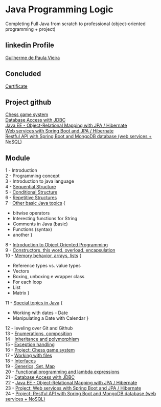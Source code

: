 # Java Programming Logic  
Completing Full Java from scratch to professional (object-oriented programming + project)  

## linkedin Profile
[Guilherme de Paula Vieira](https://www.linkedin.com/in/guilherme-de-paula-vieira/)  

## Concluded
[Certificate](https://drive.google.com/file/d/1el-xR2_owaqo6uXd00IcsHy_g6jDvZhs/view)  

## Project github
[Chess game system](https://github.com/guilhermedepaulavieira/chess-system-java/)  
[Database Access with JDBC](https://github.com/guilhermedepaulavieira/demo-dao-jdbc)  
[Java EE - Object-Relational Mapping with JPA / Hibernate](https://github.com/guilhermedepaulavieira/studyjpamaven)  
[Web services with Spring Boot and JPA / Hibernate](https://github.com/guilhermedepaulavieira/workshop-springboot-jpa)  
[Restful API with Spring Boot and MongoDB database (web services + NoSQL)](https://github.com/guilhermedepaulavieira/workshop-spring-boot-mongodb)  

## Module
1 - Introduction  
2 - Programming concept  
3 - Introduction to java language  
4 - [Sequential Structure](https://github.com/guilhermedepaulavieira/full-java-object-orientation-project/tree/master/src/sequential_structure)   
5 - [Conditional Structure](https://github.com/guilhermedepaulavieira/full-java-object-orientation-project/tree/master/src/conditioned_structure)  
6 - [Repetitive Structures](https://github.com/guilhermedepaulavieira/full-java-object-orientation-project/tree/master/src/repetitive_structure)  
7 - [Other basic Java topics](https://github.com/guilhermedepaulavieira/full-java-object-orientation-project/tree/master/src/another) {
- bitwise operators  
- Interesting functions for String  
- Comments in Java (basic)  
- Functions (syntax)  
- another }  

8 - [Introduction to Object Oriented Programming](https://github.com/guilhermedepaulavieira/full-java-object-orientation-project/tree/master/src/object_oriented_intro)  
9 - [Constructors, this word, overload, encapsulation](https://github.com/guilhermedepaulavieira/full-java-object-orientation-project/tree/master/src/constructor_this_overload)  
10 - [Memory behavior, arrays, lists](https://github.com/guilhermedepaulavieira/full-java-object-orientation-project/tree/master/src/memory_behavior_array_list) {  
- Reference types vs. value types  
- Vectors  
- Boxing, unboxing e wrapper class  
- For each loop  
- List  
- Matrix }  

11 - [Special topics in Java](https://github.com/guilhermedepaulavieira/full-java-object-orientation-project/tree/master/src/specialTopicInJava) {  
- Working with dates - Date  
- Manipulating a Date with Calendar }  

12 - leveling over Git and Github  
13 - [Enumerations, composition](https://github.com/guilhermedepaulavieira/full-java-object-orientation-project/tree/master/src/enumerations_composition)  
14 - [Inheritance and polymorphism](https://github.com/guilhermedepaulavieira/full-java-object-orientation-project/tree/master/src/inheritance_polymorphism)  
15 - [Exception handling](https://github.com/guilhermedepaulavieira/full-java-object-orientation-project/tree/master/src/exception_handling)  
16 - [Project: Chess game system](https://github.com/guilhermedepaulavieira/chess-system-java/)  
17 - [Working with files](https://github.com/guilhermedepaulavieira/full-java-object-orientation-project/tree/master/src/working_with_files)  
18 - [Interfaces](https://github.com/guilhermedepaulavieira/full-java-object-orientation-project/tree/master/src/interfaces)  
19 - [Generics, Set, Map](https://github.com/guilhermedepaulavieira/full-java-object-orientation-project/tree/master/src/genericsSetMap)  
20 - [Functional programming and lambda expressions](https://github.com/guilhermedepaulavieira/full-java-object-orientation-project/tree/master/src/functionalProgramAndLambdaExpression)  
21 - [Database Access with JDBC](https://github.com/guilhermedepaulavieira/demo-dao-jdbc)  
22 - [Java EE - Object-Relational Mapping with JPA / Hibernate](https://github.com/guilhermedepaulavieira/studyjpamaven)  
23 - [Project: Web services with Spring Boot and JPA / Hibernate](https://github.com/guilhermedepaulavieira/workshop-springboot-jpa)  
24 - [Project: Restful API with Spring Boot and MongoDB database (web services + NoSQL)](https://github.com/guilhermedepaulavieira/workshop-spring-boot-mongodb)  